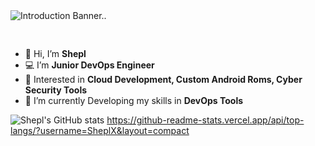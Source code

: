 <img src="https://github.com/SheplX/SheplX/blob/main/Img/logo.gif" alt="Introduction Banner.." style="text-align: center; margin-bottom: 30px;" />

- 👋 Hi, I’m **Shepl**
- :computer: I’m **Junior DevOps Engineer**
- 👀 Interested in  **Cloud Development, Custom Android Roms, Cyber Security Tools**
- 🌱 I’m currently Developing my skills in  **DevOps Tools**

![Shepl's GitHub stats](https://github-readme-stats.vercel.app/api?username=SheplX&theme=radical&show_icons=true)
https://github-readme-stats.vercel.app/api/top-langs/?username=SheplX&layout=compact


<!---
SheplX/SheplX is a ✨ special ✨ repository because its `README.md` (this file) appears on your GitHub profile.
You can click the Preview link to take a look at your changes.
--->
